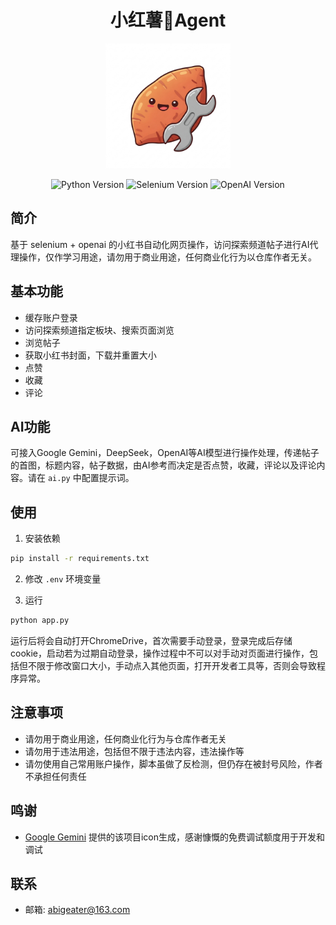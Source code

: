 <h1 align="center">
    小红薯🍠Agent
</h1>
<p align="center">
    <img src="/static/logo.jpeg" alt="logo" style="margin: 0 auto;width:200px;">
</p>
<p align="center">
    <img src="https://img.shields.io/badge/Python-3.9%2B-blue" alt="Python Version">
    <img src="https://img.shields.io/badge/Selenium-blue" alt="Selenium Version">
    <img src="https://img.shields.io/badge/OpenAI-blue" alt="OpenAI Version">
</p>

## 简介

基于 selenium + openai 的小红书自动化网页操作，访问探索频道帖子进行AI代理操作，仅作学习用途，请勿用于商业用途，任何商业化行为以仓库作者无关。

## 基本功能

- 缓存账户登录
- 访问探索频道指定板块、搜索页面浏览
- 浏览帖子
- 获取小红书封面，下载并重置大小
- 点赞
- 收藏
- 评论

## AI功能

可接入Google Gemini，DeepSeek，OpenAI等AI模型进行操作处理，传递帖子的首图，标题内容，帖子数据，由AI参考而决定是否点赞，收藏，评论以及评论内容。请在 `ai.py` 中配置提示词。

## 使用

1. 安装依赖

```bash
pip install -r requirements.txt
```

2. 修改 `.env` 环境变量

3. 运行

```bash
python app.py
```

运行后将会自动打开ChromeDrive，首次需要手动登录，登录完成后存储cookie，启动若为过期自动登录，操作过程中不可以对手动对页面进行操作，包括但不限于修改窗口大小，手动点入其他页面，打开开发者工具等，否则会导致程序异常。

## 注意事项

- 请勿用于商业用途，任何商业化行为与仓库作者无关
- 请勿用于违法用途，包括但不限于违法内容，违法操作等
- 请勿使用自己常用账户操作，脚本虽做了反检测，但仍存在被封号风险，作者不承担任何责任

## 鸣谢

- [Google Gemini](https://gemini.google.com/) 提供的该项目icon生成，感谢慷慨的免费调试额度用于开发和调试

## 联系

- 邮箱: abigeater@163.com

